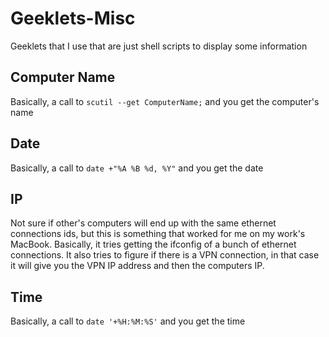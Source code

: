 # Geeklets-Misc
Geeklets that I use that are just shell scripts to display some information

## Computer Name
Basically, a call to `scutil --get ComputerName;` and you get the computer's name

## Date
Basically, a call to `date +"%A %B %d, %Y"` and you get the date

## IP
Not sure if other's computers will end up with the same ethernet connections ids, but this is something that worked for me on my work's MacBook. Basically, it tries getting the ifconfig of a bunch of ethernet connections. It also tries to figure if there is a VPN connection, in that case it will give you the VPN IP address and then the computers IP.

## Time
Basically, a call to `date '+%H:%M:%S'` and you get the time
